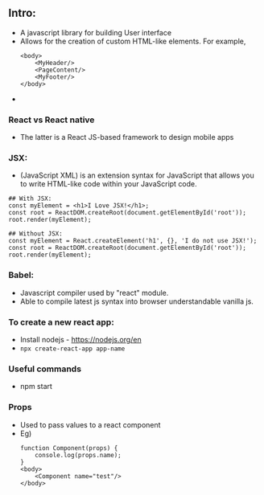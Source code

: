## Intro:
- A javascript library for building User interface
- Allows for the creation of custom HTML-like elements. For example, 
    ```
    <body>
        <MyHeader/>
        <PageContent/>
        <MyFooter/>
    </body>
    ```
-

### React vs React native 
-  The latter is a React JS-based framework to design mobile apps


### JSX:
- (JavaScript XML) is an extension syntax for JavaScript that allows you to write HTML-like code within your JavaScript code.

```
## With JSX:
const myElement = <h1>I Love JSX!</h1>;
const root = ReactDOM.createRoot(document.getElementById('root'));
root.render(myElement);

## Without JSX:
const myElement = React.createElement('h1', {}, 'I do not use JSX!');
const root = ReactDOM.createRoot(document.getElementById('root'));
root.render(myElement);
```

### Babel:
- Javascript compiler used by "react" module.
- Able to compile latest js syntax into browser understandable vanilla js.

### To create a new react app:
- Install nodejs - https://nodejs.org/en
- `npx create-react-app app-name`

### Useful commands
- npm start

### Props
- Used to pass values to a react component
- Eg)
    ```
    function Component(props) {
        console.log(props.name);
    }
    <body>
        <Component name="test"/>
    </body>
    ``` 